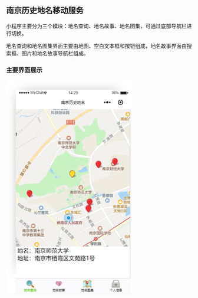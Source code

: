 ## 南京历史地名移动服务

小程序主要分为三个模块：地名查询、地名故事、地名图集，可通过底部导航栏进行切换。


地名查询和地名图集界面主要由地图、空白文本框和按钮组成，地名故事界面由搜索框、图片和地名故事导航栏组成。

### 主要界面展示
![主界面](图片1.png)
